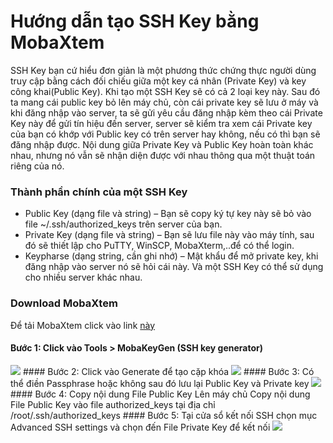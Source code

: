 # Hướng dẫn tạo SSH Key bằng MobaXtem
SSH Key bạn cứ hiểu đơn giản là một phương thức chứng thực người dùng truy cập bằng cách đối chiếu giữa một key cá nhân (Private Key) và key công khai(Public Key).
Khi tạo một SSH Key sẽ có cả 2 loại key này. Sau đó ta mang cái public key bỏ lên máy chủ, còn cái private key sẽ lưu ở máy và khi đăng nhập vào server, ta sẽ gửi yêu cầu đăng nhập kèm theo cái Private Key này để gửi tín hiệu đến server, server sẽ kiểm tra xem cái Private key của bạn có khớp với Public key có trên server hay không, nếu có thì bạn sẽ đăng nhập được.
Nội dung giữa Private Key và Public Key hoàn toàn khác nhau, nhưng nó vẫn sẽ nhận diện được với nhau thông qua một thuật toán riêng của nó.

### Thành phần chính của một SSH Key
- Public Key (dạng file và string) – Bạn sẽ copy ký tự key này sẽ bỏ vào file ~/.ssh/authorized_keys trên server của bạn.
- Private Key (dạng file và string) – Bạn sẽ lưu file này vào máy tính, sau đó sẽ thiết lập cho PuTTY, WinSCP, MobaXterm,..để có thể login.
- Keypharse (dạng string, cần ghi nhớ) – Mật khẩu để mở private key, khi đăng nhập vào server nó sẽ hỏi cái này.
Và một SSH Key có thể sử dụng cho nhiều server khác nhau.
### Download MobaXtem 
Để tải MobaXtem click vào link [này](https://news.cloud365.vn/ssh-mobaxterm-huong-dan-su-dung-mobaxterm-de-ssh-vao-server-linux/)
#### Bước 1: Click vào Tools > MobaKeyGen (SSH key generator) 
<img src="https://i.imgur.com/xoFGCw7.png">
#### Bước 2: Click vào Generate để tạo cặp khóa
<img src="https://i.imgur.com/UlykxyH.png">
#### Bước 3: Có thể điền Passphrase hoặc không sau đó lưu lại Public Key  và Private key
<img src="https://i.imgur.com/fd0FAMu.png">
#### Bước 4: Copy nội dung File Public Key Lên máy chủ
Copy nội dung File Public Key vào file authorized_keys tại địa chỉ /root/.ssh/authorized_keys 
#### Bước 5: Tại cửa sổ kết nối SSH chọn mục Advanced SSH settings và chọn đến File Private Key để kết nối
<img src="https://i.imgur.com/N0xJ0K1.png">



